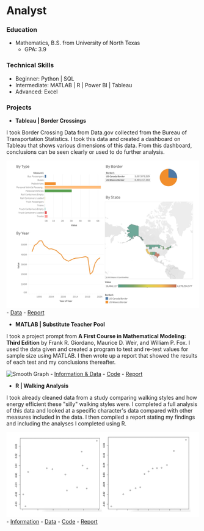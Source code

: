 # Analyst

### Education
- Mathematics, B.S. from University of North Texas
    - GPA: 3.9

### Technical Skills
- Beginner: Python | SQL
- Intermediate: MATLAB | R | Power BI | Tableau
- Advanced: Excel

### Projects
- **Tableau | Border Crossings**

I took Border Crossing Data from Data.gov collected from the Bureau of Transportation Statistics. I took this data and created a dashboard on Tableau that shows various dimensions of this data. From this dashboard, conclusions can be seen clearly or used to do further analysis. 

![Dashboard](https://github.com/gracevmath/gracevmath.github.io/blob/main/Tableau.jpg)
    - [Data](https://catalog.data.gov/dataset/border-crossing-entry-data-683ae)
    - [Report](https://github.com/gracevmath/gracevmath.github.io/blob/main/Border%20Crossing%20Data.twb)

- **MATLAB | Substitute Teacher Pool**
  
I took a project prompt from **A First Course in Mathematical Modeling: Third Edition** by Frank R. Giordano, Maurice D. Weir, and William P. Fox. I used the data given and created a program to test and re-test values for sample size using MATLAB. I then wrote up a report that showed the results of each test and my conclusions thereafter. 

![Smooth Graph]()
    - [Information & Data](https://github.com/gracevmath/gracevmath.github.io/blob/main/InformationM.pdf)
    - [Code](https://github.com/gracevmath/gracevmath.github.io/blob/main/MATLAB%20project%20code.pdf)
    - [Report](https://github.com/gracevmath/gracevmath.github.io/blob/main/modeling%20project.pdf)

- **R | Walking Analysis**

I took already cleaned data from a study comparing walking styles and how energy efficient these "silly" walking styles were. I completed a full analysis of this data and looked at a specific character's data compared with other measures included in the data. I then compiled a report stating my findings and including the analyses I completed using R. 

![Residuals Comparison](https://github.com/gracevmath/gracevmath.github.io/blob/main/QQcompare.jpeg)
    - [Information](https://github.com/gracevmath/gracevmath.github.io/blob/main/Information.pdf)
    - [Data](https://github.com/gracevmath/gracevmath.github.io/blob/main/WalkData4650.csv)
    - [Code](https://github.com/gracevmath/gracevmath.github.io/blob/main/WalkDataCode.txt)
    - [Report](https://github.com/gracevmath/gracevmath.github.io/blob/main/stats%20final%20project.pdf)


